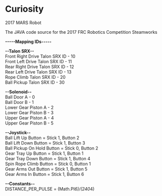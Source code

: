 # Curiosity
2017 MARS Robot

The JAVA code source for the 2017 FRC Robotics Competition Steamworks

<b>-----Mapping IDs-----</b>

<b>--Talon SRX--</b><br>
Front Right Drive Talon SRX ID - 10<br>
Front Left Drive Talon SRX ID - 11<br>
Rear Right Drive Talon SRX ID - 12<br>
Rear Left Drive Talon SRX ID - 13<br>
Rope Climb Talon SRX ID - 20<br>
Ball Pickup Talon SRX ID - 30<br>

<b>--Solenoid--</b><br>
Ball Door A - 0<br>
Ball Door B - 1<br>
Lower Gear Piston A - 2<br>
Lower Gear Piston B - 3<br>
Upper Gear Piston A - 4<br>
Upper Gear Piston B - 5<br>
	
<b>--Joystick--</b><br>
Ball Lift Up Button = Stick 1, Button 2<br>
Ball Lift Down Button = Stick 1, Button 3<br>
Ball Pickup On Hold Button = Stick 0, Button 2<br>
Gear Tray Up Button = Stick 1, Button 1<br>
Gear Tray Down Button = Stick 1, Button 4<br>
Spin Rope Climb Button = Stick 0, Button 1<br>
Gear Arms Out Button = Stick 1, Button 5<br>
Gear Arms In Button = Stick 1, Button 6<br>
	
<b>--Constants--</b><br>
DISTANCE_PER_PULSE = (Math.PI*6)/(240*4)
